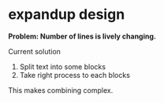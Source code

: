 # expandup design

**Problem: Number of lines is lively changing.**

Current solution

1. Split text into some blocks
2. Take right process to each blocks

This makes combining complex.
